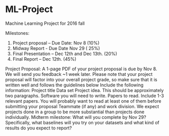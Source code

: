 # ML-Project
Machine Learning Project for 2016 fall

Milestones:
1. Project proposal – Due Date: Nov 8 (10%)
2. Midway Report - Due Date Nov 29 ( 25%)
3. Final Presentation – Dec 12th and Dec 13th. (20%)
4. Final Report – Dec 12th. (45%)

Project Proposal:
A 1-page PDF of your project proposal is due by Nov 8. We will send you feedback ~1 week later. Please note that your project proposal will factor into your overall project grade, so make sure that it is written well and follows the guidelines below
Include the following information:
Project title
Data set
Project idea. This should be approximately two paragraphs.
Software you will need to write.
Papers to read. Include 1-3 relevant papers. You will probably want to read at least one of them before submitting your proposal
Teammate (if any) and work division. We expect projects done in a
group to be more substantial than projects done individually.
Midterm milestone: What will you complete by Nov 29? Specifically, what baselines will you try on your datasets and what kind of results
do you expect to report?

